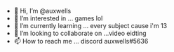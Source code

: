 - 👋 Hi, I’m @auxwells
- 👀 I’m interested in ... games lol
- 🌱 I’m currently learning ... every subject cause i'm 13
- 💞️ I’m looking to collaborate on ...video eidting
- 📫 How to reach me ... discord auxwells#5636

<!---
auxwells/auxwells is a ✨ special ✨ repository because its `README.md` (this file) appears on your GitHub profile.
You can click the Preview link to take a look at your changes.
--->
